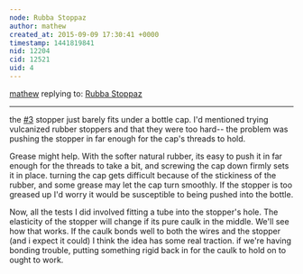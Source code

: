 ```yaml
---
node: Rubba Stoppaz
author: mathew
created_at: 2015-09-09 17:30:41 +0000
timestamp: 1441819841
nid: 12204
cid: 12521
uid: 4
---
```




[mathew](../profile/mathew) replying to: [Rubba Stoppaz](../notes/donblair/09-08-2015/rubba-stoppaz)

----
the [#3](/n/3) stopper just barely fits under a bottle cap. I'd mentioned trying vulcanized rubber stoppers and that they were too hard-- the problem was pushing the stopper in far enough for the cap's threads to hold. 

Grease might help. With the softer natural rubber, its easy to push it in far enough for the threads to take a bit, and screwing the cap down firmly sets it in place.  turning the cap gets difficult because of the stickiness of the rubber, and some grease may let the cap turn smoothly. If the stopper is too greased up I'd worry it would be susceptible to being pushed into the bottle. 

Now, all the tests I did involved fitting a tube into the stopper's hole.  The elasticity of the stopper will change if its pure caulk in the middle. We'll see how that works.  If the caulk bonds well to both the wires and the stopper (and i expect it could) I think the idea has some real traction.  if we're having bonding trouble, putting something rigid back in for the caulk to hold on to ought to work. 

